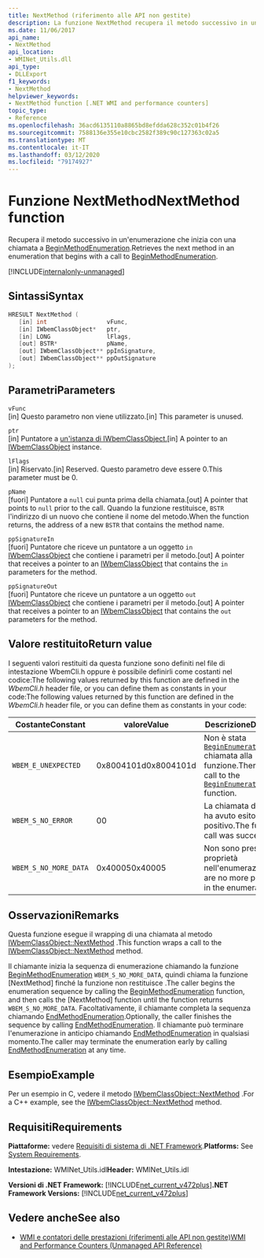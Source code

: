 ```yaml
---
title: NextMethod (riferimento alle API non gestite)
description: La funzione NextMethod recupera il metodo successivo in un'enumerazione.
ms.date: 11/06/2017
api_name:
- NextMethod
api_location:
- WMINet_Utils.dll
api_type:
- DLLExport
f1_keywords:
- NextMethod
helpviewer_keywords:
- NextMethod function [.NET WMI and performance counters]
topic_type:
- Reference
ms.openlocfilehash: 36acd6135110a8865bd8efdda628c352c01b4f26
ms.sourcegitcommit: 7588136e355e10cbc2582f389c90c127363c02a5
ms.translationtype: MT
ms.contentlocale: it-IT
ms.lasthandoff: 03/12/2020
ms.locfileid: "79174927"
---
```

# <a name="nextmethod-function"></a><span data-ttu-id="ac5a3-103">Funzione NextMethod</span><span class="sxs-lookup"><span data-stu-id="ac5a3-103">NextMethod function</span></span>
<span data-ttu-id="ac5a3-104">Recupera il metodo successivo in un'enumerazione che inizia con una chiamata a [BeginMethodEnumeration](beginmethodenumeration.md).</span><span class="sxs-lookup"><span data-stu-id="ac5a3-104">Retrieves the next method in an enumeration that begins with a call to [BeginMethodEnumeration](beginmethodenumeration.md).</span></span>  

[!INCLUDE[internalonly-unmanaged](../../../../includes/internalonly-unmanaged.md)]
  
## <a name="syntax"></a><span data-ttu-id="ac5a3-105">Sintassi</span><span class="sxs-lookup"><span data-stu-id="ac5a3-105">Syntax</span></span>  
  
```cpp  
HRESULT NextMethod (
   [in] int                 vFunc,
   [in] IWbemClassObject*   ptr,
   [in] LONG                lFlags,
   [out] BSTR*              pName,
   [out] IWbemClassObject** ppInSignature,
   [out] IWbemClassObject** ppOutSignature
);
```  

## <a name="parameters"></a><span data-ttu-id="ac5a3-106">Parametri</span><span class="sxs-lookup"><span data-stu-id="ac5a3-106">Parameters</span></span>

`vFunc`  
<span data-ttu-id="ac5a3-107">[in] Questo parametro non viene utilizzato.</span><span class="sxs-lookup"><span data-stu-id="ac5a3-107">[in] This parameter is unused.</span></span>

`ptr`  
<span data-ttu-id="ac5a3-108">[in] Puntatore a [un'istanza di IWbemClassObject.](/windows/desktop/api/wbemcli/nn-wbemcli-iwbemclassobject)</span><span class="sxs-lookup"><span data-stu-id="ac5a3-108">[in] A pointer to an [IWbemClassObject](/windows/desktop/api/wbemcli/nn-wbemcli-iwbemclassobject) instance.</span></span>

`lFlags`  
<span data-ttu-id="ac5a3-109">[in] Riservato.</span><span class="sxs-lookup"><span data-stu-id="ac5a3-109">[in] Reserved.</span></span> <span data-ttu-id="ac5a3-110">Questo parametro deve essere 0.</span><span class="sxs-lookup"><span data-stu-id="ac5a3-110">This parameter must be 0.</span></span>

`pName`  
<span data-ttu-id="ac5a3-111">[fuori] Puntatore a `null` cui punta prima della chiamata.</span><span class="sxs-lookup"><span data-stu-id="ac5a3-111">[out] A pointer that points to `null` prior to the call.</span></span> <span data-ttu-id="ac5a3-112">Quando la funzione restituisce, `BSTR` l'indirizzo di un nuovo che contiene il nome del metodo.</span><span class="sxs-lookup"><span data-stu-id="ac5a3-112">When the function returns, the address of a new `BSTR` that contains the method name.</span></span>

`ppSignatureIn`  
<span data-ttu-id="ac5a3-113">[fuori] Puntatore che riceve un puntatore a un oggetto `in` [IWbemClassObject](/windows/desktop/api/wbemcli/nn-wbemcli-iwbemclassobject) che contiene i parametri per il metodo.</span><span class="sxs-lookup"><span data-stu-id="ac5a3-113">[out] A pointer that receives a pointer to an [IWbemClassObject](/windows/desktop/api/wbemcli/nn-wbemcli-iwbemclassobject) that contains the `in` parameters for the method.</span></span>

`ppSignatureOut`  
<span data-ttu-id="ac5a3-114">[fuori] Puntatore che riceve un puntatore a un oggetto `out` [IWbemClassObject](/windows/desktop/api/wbemcli/nn-wbemcli-iwbemclassobject) che contiene i parametri per il metodo.</span><span class="sxs-lookup"><span data-stu-id="ac5a3-114">[out] A pointer that receives a pointer to an [IWbemClassObject](/windows/desktop/api/wbemcli/nn-wbemcli-iwbemclassobject) that contains the `out` parameters for the method.</span></span>

## <a name="return-value"></a><span data-ttu-id="ac5a3-115">Valore restituito</span><span class="sxs-lookup"><span data-stu-id="ac5a3-115">Return value</span></span>

<span data-ttu-id="ac5a3-116">I seguenti valori restituiti da questa funzione sono definiti nel file di intestazione WbemCli.h oppure è possibile definirli come costanti nel codice:The following values returned by this function are defined in the *WbemCli.h* header file, or you can define them as constants in your code:</span><span class="sxs-lookup"><span data-stu-id="ac5a3-116">The following values returned by this function are defined in the *WbemCli.h* header file, or you can define them as constants in your code:</span></span>

|<span data-ttu-id="ac5a3-117">Costante</span><span class="sxs-lookup"><span data-stu-id="ac5a3-117">Constant</span></span>  |<span data-ttu-id="ac5a3-118">valore</span><span class="sxs-lookup"><span data-stu-id="ac5a3-118">Value</span></span>  |<span data-ttu-id="ac5a3-119">Descrizione</span><span class="sxs-lookup"><span data-stu-id="ac5a3-119">Description</span></span>  |
|---------|---------|---------|
| `WBEM_E_UNEXPECTED` | <span data-ttu-id="ac5a3-120">0x8004101d</span><span class="sxs-lookup"><span data-stu-id="ac5a3-120">0x8004101d</span></span> | <span data-ttu-id="ac5a3-121">Non è stata [`BeginEnumeration`](beginenumeration.md) chiamata alla funzione.</span><span class="sxs-lookup"><span data-stu-id="ac5a3-121">There was no call to the [`BeginEnumeration`](beginenumeration.md) function.</span></span> |
| `WBEM_S_NO_ERROR` | <span data-ttu-id="ac5a3-122">0</span><span class="sxs-lookup"><span data-stu-id="ac5a3-122">0</span></span> | <span data-ttu-id="ac5a3-123">La chiamata di funzione ha avuto esito positivo.</span><span class="sxs-lookup"><span data-stu-id="ac5a3-123">The function call was successful.</span></span>  |
| `WBEM_S_NO_MORE_DATA` | <span data-ttu-id="ac5a3-124">0x40005</span><span class="sxs-lookup"><span data-stu-id="ac5a3-124">0x40005</span></span> | <span data-ttu-id="ac5a3-125">Non sono presenti altre proprietà nell'enumerazione.</span><span class="sxs-lookup"><span data-stu-id="ac5a3-125">There are no more properties in the enumeration.</span></span> |
  
## <a name="remarks"></a><span data-ttu-id="ac5a3-126">Osservazioni</span><span class="sxs-lookup"><span data-stu-id="ac5a3-126">Remarks</span></span>

<span data-ttu-id="ac5a3-127">Questa funzione esegue il wrapping di una chiamata al metodo [IWbemClassObject::NextMethod](/windows/desktop/api/wbemcli/nf-wbemcli-iwbemclassobject-nextmethod) .</span><span class="sxs-lookup"><span data-stu-id="ac5a3-127">This function wraps a call to the [IWbemClassObject::NextMethod](/windows/desktop/api/wbemcli/nf-wbemcli-iwbemclassobject-nextmethod) method.</span></span>

<span data-ttu-id="ac5a3-128">Il chiamante inizia la sequenza di enumerazione chiamando la funzione [BeginMethodEnumeration](beginmethodenumeration.md) `WBEM_S_NO_MORE_DATA`, quindi chiama la funzione [NextMethod] finché la funzione non restituisce .</span><span class="sxs-lookup"><span data-stu-id="ac5a3-128">The caller begins the enumeration sequence by calling the [BeginMethodEnumeration](beginmethodenumeration.md) function, and then calls the [NextMethod] function until the function returns `WBEM_S_NO_MORE_DATA`.</span></span> <span data-ttu-id="ac5a3-129">Facoltativamente, il chiamante completa la sequenza chiamando [EndMethodEnumeration](endmethodenumeration.md).</span><span class="sxs-lookup"><span data-stu-id="ac5a3-129">Optionally, the caller finishes the sequence by calling [EndMethodEnumeration](endmethodenumeration.md).</span></span> <span data-ttu-id="ac5a3-130">Il chiamante può terminare l'enumerazione in anticipo chiamando [EndMethodEnumeration](endmethodenumeration.md) in qualsiasi momento.</span><span class="sxs-lookup"><span data-stu-id="ac5a3-130">The caller may terminate the enumeration early by calling [EndMethodEnumeration](endmethodenumeration.md) at any time.</span></span>

## <a name="example"></a><span data-ttu-id="ac5a3-131">Esempio</span><span class="sxs-lookup"><span data-stu-id="ac5a3-131">Example</span></span>

<span data-ttu-id="ac5a3-132">Per un esempio in C, vedere il metodo [IWbemClassObject::NextMethod](/windows/desktop/api/wbemcli/nf-wbemcli-iwbemclassobject-nextmethod) .</span><span class="sxs-lookup"><span data-stu-id="ac5a3-132">For a C++ example, see the [IWbemClassObject::NextMethod](/windows/desktop/api/wbemcli/nf-wbemcli-iwbemclassobject-nextmethod) method.</span></span>

## <a name="requirements"></a><span data-ttu-id="ac5a3-133">Requisiti</span><span class="sxs-lookup"><span data-stu-id="ac5a3-133">Requirements</span></span>  
 <span data-ttu-id="ac5a3-134">**Piattaforme:** vedere [Requisiti di sistema di .NET Framework](../../get-started/system-requirements.md).</span><span class="sxs-lookup"><span data-stu-id="ac5a3-134">**Platforms:** See [System Requirements](../../get-started/system-requirements.md).</span></span>  
  
 <span data-ttu-id="ac5a3-135">**Intestazione:** WMINet_Utils.idl</span><span class="sxs-lookup"><span data-stu-id="ac5a3-135">**Header:** WMINet_Utils.idl</span></span>  
  
 <span data-ttu-id="ac5a3-136">**Versioni di .NET Framework:** [!INCLUDE[net_current_v472plus](../../../../includes/net-current-v472plus.md)]</span><span class="sxs-lookup"><span data-stu-id="ac5a3-136">**.NET Framework Versions:** [!INCLUDE[net_current_v472plus](../../../../includes/net-current-v472plus.md)]</span></span>  
  
## <a name="see-also"></a><span data-ttu-id="ac5a3-137">Vedere anche</span><span class="sxs-lookup"><span data-stu-id="ac5a3-137">See also</span></span>

- [<span data-ttu-id="ac5a3-138">WMI e contatori delle prestazioni (riferimenti alle API non gestite)</span><span class="sxs-lookup"><span data-stu-id="ac5a3-138">WMI and Performance Counters (Unmanaged API Reference)</span></span>](index.md)

